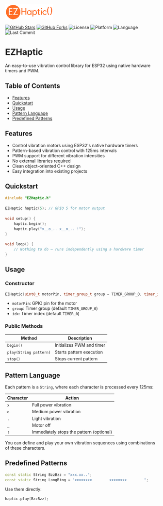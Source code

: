 ![Logo](https://github.com/sensenmann/EZHaptic/blob/main/doc/EZHaptic_small.png?raw=true)

[![GitHub Stars](https://img.shields.io/github/stars/sensenmann/EZHaptic?style=social)](https://github.com/sensenmann/EZHaptic/stargazers)
[![GitHub Forks](https://img.shields.io/github/forks/sensenmann/EZHaptic?style=social)](https://github.com/sensenmann/EZHaptic/network/members)
![License](https://img.shields.io/github/license/sensenmann/EZHaptic)
![Platform](https://img.shields.io/badge/platform-ESP32-orange)
![Language](https://img.shields.io/github/languages/top/sensenmann/EZHaptic)
![Last Commit](https://img.shields.io/github/last-commit/sensenmann/EZHaptic)

# EZHaptic
An easy-to-use vibration control library for ESP32 using native hardware timers and PWM.

## Table of Contents
- [Features](#features)
- [Quickstart](#quickstart)
- [Usage](#usage)
- [Pattern Language](#pattern-language)
- [Predefined Patterns](#predefined-patterns)


## Features
- Control vibration motors using ESP32's native hardware timers
- Pattern-based vibration control with 125ms intervals
- PWM support for different vibration intensities
- No external libraries required
- Clean object-oriented C++ design
- Easy integration into existing projects

## Quickstart

```cpp
#include "EZHaptic.h"

EZHaptic haptic(5); // GPIO 5 for motor output

void setup() {
    haptic.begin();
    haptic.play("x__o_.. x__o_.. !");
}

void loop() {
    // Nothing to do – runs independently using a hardware timer
}
```

## Usage

### Constructor

```cpp
EZHaptic(uint8_t motorPin, timer_group_t group = TIMER_GROUP_0, timer_idx_t idx = TIMER_0);
```

- `motorPin`: GPIO pin for the motor
- `group`: Timer group (default `TIMER_GROUP_0`)
- `idx`: Timer index (default `TIMER_0`)

### Public Methods

| Method | Description |
|--------|-------------|
| `begin()` | Initializes PWM and timer |
| `play(String pattern)` | Starts pattern execution |
| `stop()` | Stops current pattern |

## Pattern Language

Each pattern is a `String`, where each character is processed every 125ms:

| Character | Action                                   |
|----------|------------------------------------------|
| `x` | Full power vibration                     |
| `o` | Medium power vibration                   |
| `.` | Light vibration                          |
| `_` | Motor off                                |
| `!` | Immediately stops the pattern (optional) |

You can define and play your own vibration sequences using combinations of these characters.

## Predefined Patterns

```cpp
const static String BzzBzz = "xxx.xx..";
const static String LongRing = "xxxxxxxx        xxxxxxxx        ";
```

Use them directly:

```cpp
haptic.play(BzzBzz);
```

